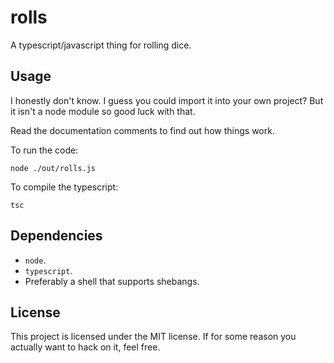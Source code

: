 # rolls

A typescript/javascript thing for rolling dice.

## Usage

I honestly don't know. I guess you could import it into your own project? But it isn't a node module so good luck with that.

Read the documentation comments to find out how things work.

To run the code:

```console
node ./out/rolls.js
```

To compile the typescript:

```console
tsc

```

## Dependencies

-   `node`.
-   `typescript`.
-   Preferably a shell that supports shebangs.

## License

This project is licensed under the MIT license. If for some reason you actually want to hack on it, feel free.

